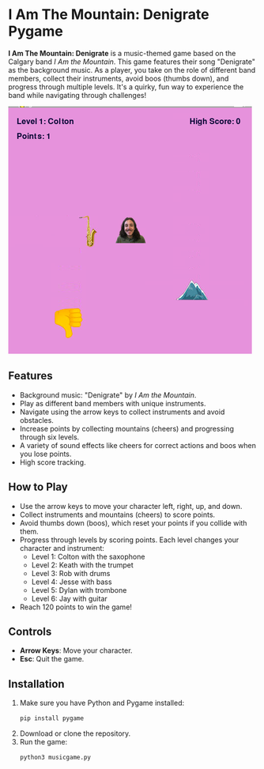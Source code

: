 # I Am The Mountain: Denigrate Pygame

**I Am The Mountain: Denigrate** is a music-themed game based on the Calgary band *I Am the Mountain*. This game features their song "Denigrate" as the background music. As a player, you take on the role of different band members, collect their instruments, avoid boos (thumbs down), and progress through multiple levels. It's a quirky, fun way to experience the band while navigating through challenges!

![Game screenshot](game.png)


## Features

- Background music: "Denigrate" by *I Am the Mountain*.
- Play as different band members with unique instruments.
- Navigate using the arrow keys to collect instruments and avoid obstacles.
- Increase points by collecting mountains (cheers) and progressing through six levels.
- A variety of sound effects like cheers for correct actions and boos when you lose points.
- High score tracking.

## How to Play

- Use the arrow keys to move your character left, right, up, and down.
- Collect instruments and mountains (cheers) to score points.
- Avoid thumbs down (boos), which reset your points if you collide with them.
- Progress through levels by scoring points. Each level changes your character and instrument:
  - Level 1: Colton with the saxophone
  - Level 2: Keath with the trumpet
  - Level 3: Rob with drums
  - Level 4: Jesse with bass
  - Level 5: Dylan with trombone
  - Level 6: Jay with guitar
- Reach 120 points to win the game!

## Controls

- **Arrow Keys**: Move your character.
- **Esc**: Quit the game.

## Installation

1. Make sure you have Python and Pygame installed:
   ```bash
   pip install pygame
   ```
2. Download or clone the repository.
3. Run the game:
   ```bash
   python3 musicgame.py
   ```

